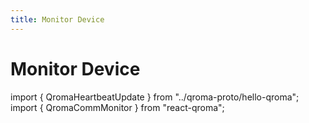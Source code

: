 ```yaml
---
title: Monitor Device
---
```


# Monitor Device

import { QromaHeartbeatUpdate } from "../qroma-proto/hello-qroma";
import { QromaCommMonitor } from "react-qroma";


<QromaCommMonitor
  messageType={QromaHeartbeatUpdate}
  />
  